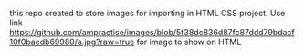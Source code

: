 this repo created to store images for importing in HTML CSS project.
Use link https://github.com/ampractise/images/blob/5f38dc836d87fc87ddd79bdacf10f0baedb69980/a.jpg?raw=true for image to show on HTML
